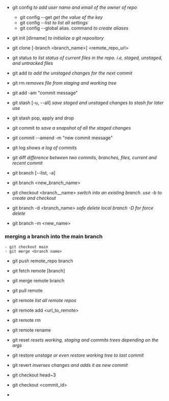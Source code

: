 - git config *to add user name and email of the owner of repo*
	- git config --get <key> *get the value of the key*
	- git config --list *to list all settings*
	- git config --global alias.<name> command *to create aliases*
- git init [dirname] *to initialize a git repository*
- git clone [-branch <branch_name>] <remote_repo_url>


- git status *to list status of current files in the repo. i.e, staged, unstaged, and untracked files*
- git add *to add the unstaged changes for the next commit*
- git rm *removes file from staging and working tree*
- git add -am "commit message"
- git stash [-u, --all] *save staged and unstaged changes to stash for later use*
- git stash pop, apply and drop
- git commit *to save a snapshot of all the staged changes*
- git commit --amend -m "new commit message"
- git log *shows a log of commits*
- git diff *difference between two commits, branches, files, current and recent commit*

- git branch [--list, -a]
- git branch <new_branch_name>
- git checkout <branch__name> *switch into an existing branch. use -b to create and checkout*
- git branch -d <branch_name> *safe delete local branch -D for force delete*
- git branch -m <new_name>
### merging a branch into the main branch
	- git checkout main
	- git merge <branch name>
- git push remote_repo branch


- git fetch remote [branch]
- git merge remote branch
- git pull remote


- git remote *list all remote repos*
- git remote add <name> <url_to_remote>
- git remote rm <name>
- git remote rename <old> <new>


- git reset *resets working, staging and commits trees depending on the args*
- git restore *unstage or even restore working tree to last commit*
- git revert *inverses changes and adds it as new commit*
- git checkout head~3
- git checkout <commit_id>
- 
